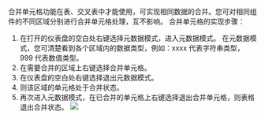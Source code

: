 合并单元格功能在表、交叉表中才能使用，可实现相同数据的合并。您可对相同组件的不同区域分别进行合并单元格处理，互不影响。
合并单元格的实现步骤：
1. 在打开的仪表盘的空白处右键选择元数据模式，进入元数据模式。
在元数据模式，您可清楚看到各个区域内的数据类型，例如：xxxx 代表字符串类型， 999 代表数值类型。
2. 在需要合并的区域上右键选择合并单元格。
3. 在仪表盘的空白处右键选择退出元数据模式。
4. 则该区域的单元格处于合并状态。
5. 再次进入元数据模式，在已合并的单元格上右键选择退出合并单元格，则表格退出合并状态。
![](http://imgcache.tce.fsphere.cn/image/mc.qcloudimg.com/static/img/351880d0d388accda28270ad69c13520/image.png)
